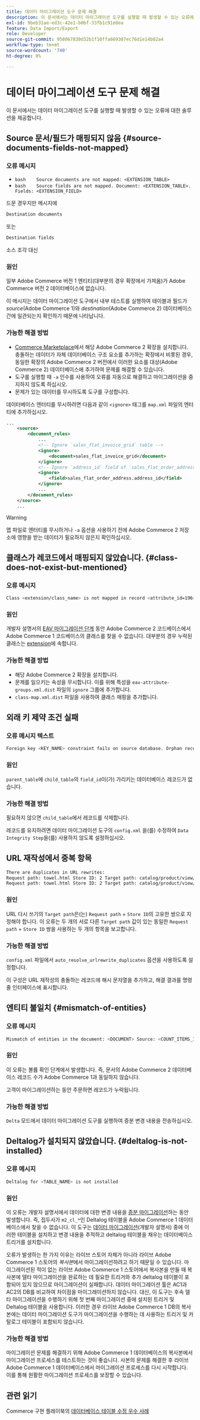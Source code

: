 ```yaml
---
title: 데이터 마이그레이션 도구 문제 해결
description: 이 문서에서는 데이터 마이그레이션 도구를 실행할 때 발생할 수 있는 오류에 대한 솔루션을 제공합니다.
exl-id: 9beb31ae-ed3c-42e1-b0bf-33fb1c91e0ea
feature: Data Import/Export
role: Developer
source-git-commit: 958067830d32b1f10ffa669307ec76d1e14b82a4
workflow-type: tm+mt
source-wordcount: '740'
ht-degree: 0%

---
```


# 데이터 마이그레이션 도구 문제 해결

이 문서에서는 데이터 마이그레이션 도구를 실행할 때 발생할 수 있는 오류에 대한 솔루션을 제공합니다.

## Source 문서/필드가 매핑되지 않음 {#source-documents-fields-not-mapped}

### 오류 메시지

* ```bash    Source documents are not mapped: <EXTENSION_TABLE>    ```
* ```bash    Source fields are not mapped. Document: <EXTENSION_TABLE>. Fields: <EXTENSION_FIELD>    ```

드문 경우지만 메시지에

```bash
Destination documents
```

또는

```bash
Destination fields
```

소스 조각 대신

### 원인

일부 Adobe Commerce 버전 1 엔티티(대부분의 경우 확장에서 가져옴)가 Adobe Commerce 버전 2 데이터베이스에 없습니다.

이 메시지는 데이터 마이그레이션 도구에서 내부 테스트를 실행하여 테이블과 필드가 *source*(Adobe Commerce 1)와 *destination*(Adobe Commerce 2) 데이터베이스 간에 일관되는지 확인하기 때문에 나타납니다.

### 가능한 해결 방법

* [Commerce Marketplace](https://marketplace.magento.com/)에서 해당 Adobe Commerce 2 확장을 설치합니다.     충돌하는 데이터가 자체 데이터베이스 구조 요소를 추가하는 확장에서 비롯된 경우, 동일한 확장의 Adobe Commerce 2 버전에서 이러한 요소를 대상(Adobe Commerce 2) 데이터베이스에 추가하여 문제를 해결할 수 있습니다.
* 도구를 실행할 때 `-a` 인수를 사용하여 오류를 자동으로 해결하고 마이그레이션을 중지하지 않도록 하십시오.
* 문제가 있는 데이터를 무시하도록 도구를 구성합니다.

데이터베이스 엔터티를 무시하려면 다음과 같이 `<ignore>` 태그를 `map.xml` 파일의 엔터티에 추가하십시오.

```xml
...
    <source>
        <document_rules>
            ...
            <!-- Ignore `sales_flat_invoice_grid` table -->
            <ignore>
                <document>sales_flat_invoice_grid</document>
            </ignore>
            <!-- Ignore `address_id` field of `sales_flat_order_address` table -->
            <ignore>
                <field>sales_flat_order_address.address_id</field>
            </ignore>
            ...
        </document_rules>
    </source>
    ...
```

>[!WARNING]
>
>맵 파일로 엔터티를 무시하거나 `-a` 옵션을 사용하기 전에 Adobe Commerce 2 저장소에 영향을 받는 데이터가 필요하지 않은지 확인하십시오.

## 클래스가 레코드에서 매핑되지 않았습니다. {#class-does-not-exist-but-mentioned}

### 오류 메시지

```bash
Class <extension/class_name> is not mapped in record <attribute_id=196>
```

### 원인

개발자 설명서의 [EAV 마이그레이션 단계](https://experienceleague.adobe.com/en/docs/commerce-operations/tools/data-migration/basics/technical-specification) 동안 Adobe Commerce 2 코드베이스에서 Adobe Commerce 1 코드베이스의 클래스를 찾을 수 없습니다. 대부분의 경우 누락된 클래스는 [extension](https://experienceleague.adobe.com/en/docs/commerce-operations/implementation-playbook/glossary#extension)에 속합니다.

### 가능한 해결 방법

* 해당 Adobe Commerce 2 확장을 설치합니다.
* 문제를 일으키는 속성을 무시합니다.    이를 위해 특성을 `eav-attribute-groups.xml.dist` 파일의 `ignore` 그룹에 추가합니다.
* `class-map.xml.dist` 파일을 사용하여 클래스 매핑을 추가합니다.

## 외래 키 제약 조건 실패

### 오류 메시지 텍스트

```bash
Foreign key <KEY_NAME> constraint fails on source database. Orphan records id: <id_1>, <id_2> from <child_table>.<field_id> has no referenced records in <parent_table>
```

### 원인

`parent_table`에 `child_table`의 `field_id`이(가) 가리키는 데이터베이스 레코드가 없습니다.

### 가능한 해결 방법

필요하지 않으면 `child_table`에서 레코드를 삭제합니다.

레코드를 유지하려면 데이터 마이그레이션 도구의 `config.xml` 을(를) 수정하여 `Data Integrity Step`을(를) 사용하지 않도록 설정하십시오.

## URL 재작성에서 중복 항목

```xml
There are duplicates in URL rewrites:
Request path: towel.html Store ID: 2 Target path: catalog/product/view/id/10
Request path: towel.html Store ID: 2 Target path: catalog/product/view/id/12
```

### 원인

URL 다시 쓰기의 `Target path`은(는) `Request path` + `Store ID`의 고유한 쌍으로 지정해야 합니다. 이 오류는 두 개의 서로 다른 `Target path` 값이 있는 동일한 `Request path` + `Store ID` 쌍을 사용하는 두 개의 항목을 보고합니다.

### 가능한 해결 방법

`config.xml` 파일에서 `auto_resolve_urlrewrite_duplicates` 옵션을 사용하도록 설정합니다.

이 구성은 URL 재작성의 충돌하는 레코드에 해시 문자열을 추가하고, 해결 결과를 명령줄 인터페이스에 표시합니다.

## 엔티티 불일치 {#mismatch-of-entities}

### 오류 메시지

```bash
Mismatch of entities in the document: <DOCUMENT> Source: <COUNT_ITEMS_IN_SOURCE_TABLE> Destination: <COUNT_ITEMS_IN_DESTINATION_TABLE>
```

### 원인

이 오류는 볼륨 확인 단계에서 발생합니다. 즉, 문서의 Adobe Commerce 2 데이터베이스 레코드 수가 Adobe Commerce 1과 동일하지 않습니다.

고객이 마이그레이션하는 동안 주문하면 레코드가 누락됩니다.

### 가능한 해결 방법

`Delta` 모드에서 데이터 마이그레이션 도구를 실행하여 증분 변경 내용을 전송하십시오.

## Deltalog가 설치되지 않았습니다. {#deltalog-is-not-installed}

### 오류 메시지

```bash
Deltalog for <TABLE_NAME> is not installed
```

### 원인

이 오류는 개발자 설명서에서 데이터에 대한 변경 내용을 [증분 마이그레이션](https://experienceleague.adobe.com/en/docs/commerce-operations/tools/data-migration/migrate-data/delta)하는 동안 발생합니다. 즉, 접두사가 `m2_cl_*`인 Deltalog 테이블을 Adobe Commerce 1 데이터베이스에서 찾을 수 없습니다. 이 도구는 [데이터 마이그레이션](https://experienceleague.adobe.com/en/docs/commerce-operations/tools/data-migration/migrate-data/data)(개발자 설명서) 중에 이러한 테이블을 설치하고 변경 내용을 추적하고 deltalog 테이블을 채우는 데이터베이스 트리거를 설치합니다.

오류가 발생하는 한 가지 이유는 라이브 스토어 자체가 아니라 라이브 Adobe Commerce 1 스토어의 *복사본*&#x200B;에서 마이그레이션하려고 하기 때문일 수 있습니다. 마이그레이션된 적이 없는 라이브 Adobe Commerce 1 스토어에서 복사본을 만들 때 복사본에 델타 마이그레이션을 완료하는 데 필요한 트리거와 추가 deltalog 테이블이 포함되어 있지 않으므로 마이그레이션이 실패합니다. 데이터 마이그레이션 툴은 AC1과 AC2의 DB를 비교하여 차이점을 마이그레이션하지 않습니다. 대신, 이 도구는 후속 델타 마이그레이션을 수행하기 위해 첫 번째 마이그레이션 중에 설치된 트리거 및 Deltalog 테이블을 사용합니다. 이러한 경우 라이브 Adobe Commerce 1 DB의 복사본에는 데이터 마이그레이션 도구가 마이그레이션을 수행하는 데 사용하는 트리거 및 카탈로그 테이블이 포함되지 않습니다.

### 가능한 해결 방법

마이그레이션 문제를 해결하기 위해 Adobe Commerce 1 데이터베이스의 복사본에서 마이그레이션 프로세스를 테스트하는 것이 좋습니다. 사본의 문제를 해결한 후 라이브 Adobe Commerce 1 데이터베이스에서 마이그레이션 프로세스를 다시 시작합니다. 이를 통해 원활한 마이그레이션 프로세스를 보장할 수 있습니다.

## 관련 읽기

Commerce 구현 플레이북의 [데이터베이스 테이블 수정 우수 사례](https://experienceleague.adobe.com/en/docs/commerce-operations/implementation-playbook/best-practices/development/modifying-core-and-third-party-tables#why-adobe-recommends-avoiding-modifications)

